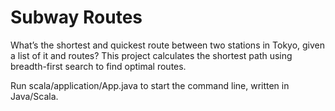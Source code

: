 # Subway Routes
What’s the shortest and quickest route between two stations in Tokyo, given a list of it and routes? This project calculates the shortest path using breadth-first search to find optimal routes. 

Run scala/application/App.java to start the command line, written in Java/Scala.

